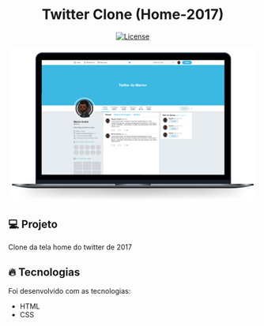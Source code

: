 <h1 align="center">
   Twitter Clone (Home-2017)
</h1

<br>

<p align="center">
  <a href="https://github.com/marlonandrei777/Proffy/blob/main/LICENSE.md"><img alt="License" src="https://img.shields.io/static/v1?label=license&message=MIT&color=00bae5&labelColor=000000"></a>
</p>

![](.github/twitter.png)

## 💻 Projeto

Clone da tela home do twitter de 2017

## 🔥 Tecnologias

Foi desenvolvido com as tecnologias:

- HTML
- CSS
